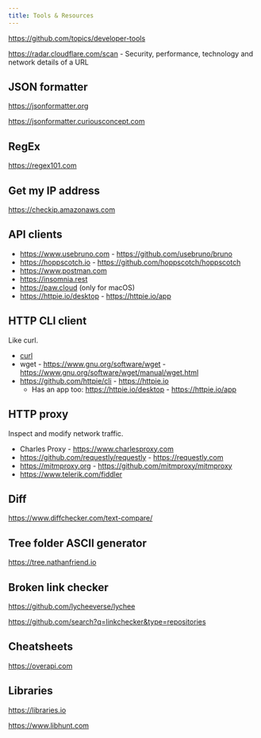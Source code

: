 ```yaml
---
title: Tools & Resources
---
```


https://github.com/topics/developer-tools

https://radar.cloudflare.com/scan - Security, performance, technology and network details of a URL

## JSON formatter

https://jsonformatter.org

https://jsonformatter.curiousconcept.com

## RegEx

https://regex101.com

## Get my IP address

https://checkip.amazonaws.com

## API clients

- https://www.usebruno.com - https://github.com/usebruno/bruno
- https://hoppscotch.io - https://github.com/hoppscotch/hoppscotch
- https://www.postman.com
- https://insomnia.rest
- https://paw.cloud (only for macOS)
- https://httpie.io/desktop - https://httpie.io/app

## HTTP CLI client

Like curl.

- [curl](/cli/curl)
- wget - https://www.gnu.org/software/wget - https://www.gnu.org/software/wget/manual/wget.html
- https://github.com/httpie/cli - https://httpie.io
  - Has an app too: https://httpie.io/desktop - https://httpie.io/app

## HTTP proxy

Inspect and modify network traffic.

- Charles Proxy - https://www.charlesproxy.com
- https://github.com/requestly/requestly - https://requestly.com
- https://mitmproxy.org - https://github.com/mitmproxy/mitmproxy
- https://www.telerik.com/fiddler

## Diff

https://www.diffchecker.com/text-compare/

## Tree folder ASCII generator

https://tree.nathanfriend.io

## Broken link checker

https://github.com/lycheeverse/lychee

https://github.com/search?q=linkchecker&type=repositories

## Cheatsheets

https://overapi.com

## Libraries

https://libraries.io

https://www.libhunt.com

